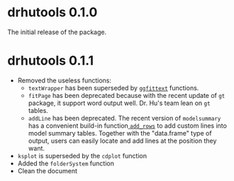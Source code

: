 # drhutools 0.1.0

The initial release of the package.


# drhutools 0.1.1

- Removed the useless functions:
  - `textWrapper` has been superseded by [`ggfittext`](https://github.com/wilkox/ggfittext) functions.
  - `fitPage` has been deprecated because with the recent update of `gt` package, it support word output well. Dr. Hu's team lean on `gt` tables.
  - `addLine` has been deprecated. The recent version of `modelsummary` has a convenient build-in function[ `add_rows`](https://vincentarelbundock.github.io/modelsummary/articles/modelsummary.html#add_rows) to add custom lines into model summary tables. Together with the "data.frame" type of output, users can easily locate and add lines at the position they want.
- `ksplot` is superseded by the `cdplot` function
- Added the `folderSystem` function
- Clean the document

